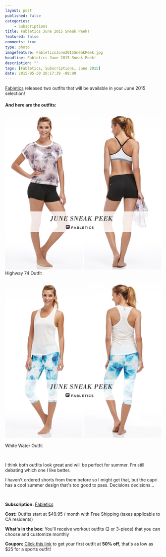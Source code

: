 ```yaml
---
layout: post
published: false
categories: 
    - Subscriptions
title: Fabletics June 2015 Sneak Peek!
featured: false
comments: true
type: photo
imagefeature: FableticsJune2015SneakPeek.jpg
headline: Fabletics June 2015 Sneak Peek!
description: ""
tags: [Fabletics, Subscriptions, June 2015]
date: 2015-05-30 20:17:39 -08:00
---
```


<DT><a href="http://www.fabletics.com/invite/whatsupmailbox/">Fabletics</a> released two outfits that will be available in your June 2015 selection!</DT>

<H4>And here are the outfits:</H4>
<center><img src='/images/FableticsJune2015Highway74.png'></center>

<figcaption>Highway 74 Outfit</figcaption>

<br>
<center><img src='/images/FableticsJune2015WhiteWater.png'></center>
<DL>
<DT>White Water Outfit</DT>
</DL>

<br>
<p>I think both outfits look great and will be perfect for summer. I'm still debating which one I like better.</p>

<p>I haven't ordered shorts from them before so I might get that, but the capri has a cool summer design that's too good to pass. Decisions decisions...</p>
<br>

<p><b>Subscription:</b> <a href="http://www.fabletics.com/invite/whatsupmailbox/">Fabletics</a> </p>
<p><b>Cost:</b> Outfits start at $49.95 / month with Free Shipping (taxes applicable to CA residents)</p>
<p><b>What's in the box:</b> You'll receive workout outfits (2 or 3-piece) that you can choose and customize monthly</p>
<p><b>Coupon:</b> <a href="http://www.fabletics.com/invite/whatsupmailbox/">Click this link</a> to get your first outfit at <b>50% off</b>, that's as low as $25 for a sports outfit!</p>
<br>

